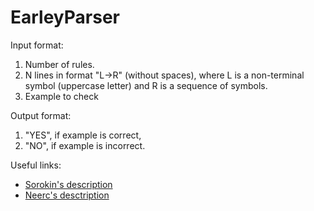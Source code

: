 # EarleyParser

Input format:
1. Number of rules.
2. N lines in format "L->R" (without spaces), where L is a non-terminal symbol (uppercase letter) and R is a sequence of symbols.
3. Example to check
   
Output format:
1. "YES", if example is correct,
2. "NO", if example is incorrect.

Useful links:
* [Sorokin's description](http://www.mi-ras.ru/~sk/lehre/fivt2013/Earley.pdf)
* [Neerc's desctription](https://neerc.ifmo.ru/wiki/index.php?title=%D0%90%D0%BB%D0%B3%D0%BE%D1%80%D0%B8%D1%82%D0%BC_%D0%AD%D1%80%D0%BB%D0%B8)
